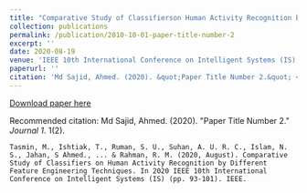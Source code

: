 ```yaml
---
title: "Comparative Study of Classifierson Human Activity Recognition by Different Feature Engineering Techniques"
collection: publications
permalink: /publication/2010-10-01-paper-title-number-2
excerpt: ''
date: 2020-08-19
venue: 'IEEE 10th International Conference on Intelligent Systems (IS) (Varna, Bulgaria)'
paperurl: ''
citation: 'Md Sajid, Ahmed. (2020). &quot;Paper Title Number 2.&quot; <i>Journal 1</i>. 1(2).'
---
```


[Download paper here](https://tasmin153.github.io/images/is2020.pdf)

Recommended citation: Md Sajid, Ahmed. (2020). "Paper Title Number 2." <i>Journal 1</i>. 1(2).

`Tasmin, M., Ishtiak, T., Ruman, S. U., Suhan, A. U. R. C., Islam, N. S., Jahan, S Ahmed., ... & Rahman, R. M. (2020, August). Comparative Study of Classifiers on Human Activity Recognition by Different Feature Engineering Techniques. In 2020 IEEE 10th International Conference on Intelligent Systems (IS) (pp. 93-101). IEEE.`
